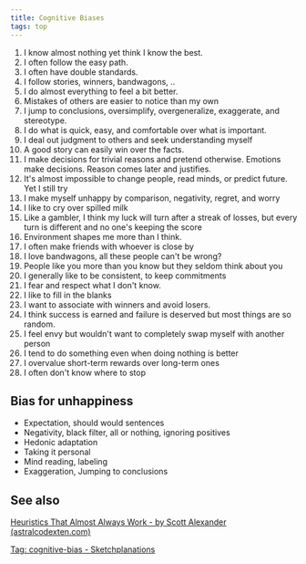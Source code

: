```yaml
---
title: Cognitive Biases
tags: top
---
```


1. I know almost nothing yet think I know the best.
2. I often follow the easy path.
3. I often have double standards.
4. I follow stories, winners, bandwagons, ..
5. I do almost everything to feel a bit better.
6. Mistakes of others are easier to notice than my own
7. I jump to conclusions, oversimplify, overgeneralize, exaggerate, and stereotype.
8. I do what is quick, easy, and comfortable over what is important.
9. I deal out judgment to others and seek understanding myself
10. A good story can easily win over the facts.
11. I make decisions for trivial reasons and pretend otherwise. Emotions make decisions. Reason comes later and justifies.
12. It's almost impossible to change people, read minds, or predict future. Yet I still try
13. I make myself unhappy by comparison, negativity, regret, and worry
14. I like to cry over spilled milk
15. Like a gambler, I think my luck will turn after a streak of losses, but every turn is different and no one's keeping the score
16. Environment shapes me more than I think.
17. I often make friends with whoever is close by
18. I love bandwagons, all these people can't be wrong?
19. People like you more than you know but they seldom think about you
20. I generally like to be consistent, to keep commitments
21. I fear and respect what I don't know.
22. I like to fill in the blanks
23. I want to associate with winners and avoid losers.
24. I think success is earned and failure is deserved but most things are so random.
25. I feel envy but wouldn't want to completely swap myself with another person
26. I tend to do something even when doing nothing is better
27. I overvalue short-term rewards over long-term ones
28. I often don't know where to stop


## Bias for unhappiness

- Expectation, should would sentences
- Negativity, black filter, all or nothing, ignoring positives
- Hedonic adaptation
- Taking it personal
- Mind reading, labeling
- Exaggeration, Jumping to conclusions

## See also

[Heuristics That Almost Always Work - by Scott Alexander (astralcodexten.com)](https://www.astralcodexten.com/p/heuristics-that-almost-always-work)

[Tag: cognitive-bias - Sketchplanations](https://sketchplanations.com/tags/cognitive-bias)
